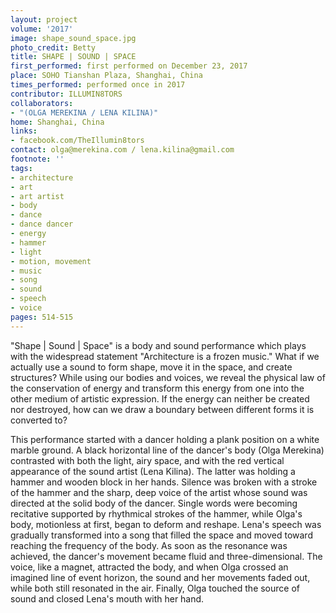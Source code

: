 ```yaml
---
layout: project
volume: '2017'
image: shape_sound_space.jpg
photo_credit: Betty
title: SHAPE | SOUND | SPACE
first_performed: first performed on December 23, 2017
place: SOHO Tianshan Plaza, Shanghai, China
times_performed: performed once in 2017
contributor: ILLUMIN8TORS
collaborators:
- "(OLGA MEREKINA / LENA KILINA)"
home: Shanghai, China
links:
- facebook.com/TheIllumin8tors
contact: olga@merekina.com / lena.kilina@gmail.com
footnote: ''
tags:
- architecture
- art
- art artist
- body
- dance
- dance dancer
- energy
- hammer
- light
- motion, movement
- music
- song
- sound
- speech
- voice
pages: 514-515
---
```


"Shape \| Sound \| Space" is a body and sound performance which plays with the widespread statement "Architecture is a frozen music." What if we actually use a sound to form shape, move it in the space, and create structures? While using our bodies and voices, we reveal the physical law of the conservation of energy and transform this energy from one into the other medium of artistic expression. If the energy can neither be created nor destroyed, how can we draw a boundary between different forms it is converted to?

This performance started with a dancer holding a plank position on a white marble ground. A black horizontal line of the dancer's body (Olga Merekina) contrasted with both the light, airy space, and with the red vertical appearance of the sound artist (Lena Kilina). The latter was holding a hammer and wooden block in her hands. Silence was broken with a stroke of the hammer and the sharp, deep voice of the artist whose sound was directed at the solid body of the dancer. Single words were becoming recitative supported by rhythmical strokes of the hammer, while Olga's body, motionless at first, began to deform and reshape. Lena's speech was gradually transformed into a song that filled the space and moved toward reaching the frequency of the body. As soon as the resonance was achieved, the dancer's movement became fluid and three-dimensional. The voice, like a magnet, attracted the body, and when Olga crossed an imagined line of event horizon, the sound and her movements faded out, while both still resonated in the air. Finally, Olga touched the source of sound and closed Lena's mouth with her hand.

